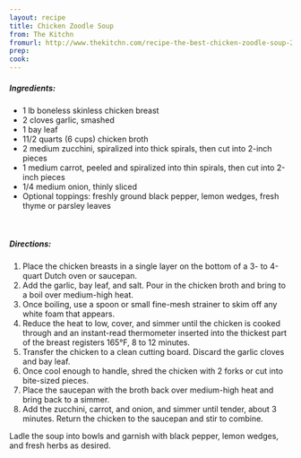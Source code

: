 ```yaml
---
layout: recipe
title: Chicken Zoodle Soup
from: The Kitchn
fromurl: http://www.thekitchn.com/recipe-the-best-chicken-zoodle-soup-247385
prep: 
cook: 
---
```


##### Ingredients:

* 1 lb boneless skinless chicken breast
* 2 cloves garlic, smashed
* 1 bay leaf
* 11/2 quarts (6 cups) chicken broth
* 2 medium zucchini, spiralized into thick spirals, then cut into 2-inch pieces
* 1 medium carrot, peeled and spiralized into thin spirals, then cut into 2-inch pieces
* 1/4 medium onion, thinly sliced
* Optional toppings: freshly ground black pepper, lemon wedges, fresh thyme or parsley leaves

<br>

##### Directions:

1. Place the chicken breasts in a single layer on the bottom of a 3- to 4-quart Dutch oven or saucepan. 
2. Add the garlic, bay leaf, and salt. Pour in the chicken broth and bring to a boil over medium-high heat. 
3. Once boiling, use a spoon or small fine-mesh strainer to skim off any white foam that appears. 
4. Reduce the heat to low, cover, and simmer until the chicken is cooked through and an instant-read thermometer inserted into the thickest part of the breast registers 165°F, 8 to 12 minutes.
5. Transfer the chicken to a clean cutting board. Discard the garlic cloves and bay leaf. 
6. Once cool enough to handle, shred the chicken with 2 forks or cut into bite-sized pieces.
7. Place the saucepan with the broth back over medium-high heat and bring back to a simmer. 
8. Add the zucchini, carrot, and onion, and simmer until tender, about 3 minutes. Return the chicken to the saucepan and stir to combine. 

Ladle the soup into bowls and garnish with black pepper, lemon wedges, and fresh herbs as desired. 
